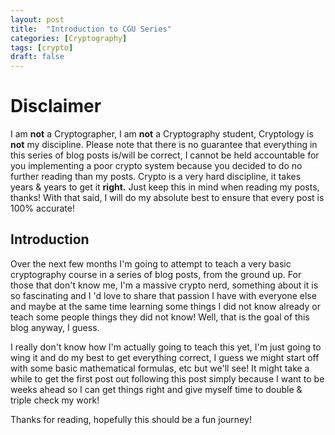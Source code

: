 ```yaml
---
layout: post
title:  "Introduction to CGU Series"
categories: [Cryptography]
tags: [crypto]
draft: false
---
```


# Disclaimer

I am **not** a Cryptographer, I am **not** a Cryptography student, Cryptology is **not** my discipline. Please note that there is no guarantee that everything in this series of blog posts is/will be correct, I cannot be held accountable for you implementing a poor crypto system because you decided to do no further reading than my posts. Crypto is a very hard discipline, it takes years & years to get it **right.** Just keep this in mind when reading my posts, thanks! With that said, I will do my absolute best to ensure that every post is 100% accurate!

## Introduction

Over the next few months I'm going to attempt to teach a very basic cryptography course in a series of blog posts, from the ground up. For those that don't know me, I'm a massive crypto nerd, something about it is so fascinating and I 'd love to share that passion I have with everyone else and maybe at the same time learning some things I did not know already or teach some people things they did not know! Well, that is the goal of this blog anyway, I guess. 

I really don't know how I'm actually going to teach this yet, I'm just going to wing it and do my best to get everything correct, I guess we might start off with some basic mathematical formulas, etc but we'll see! It might take a while to get the first post out following this post simply because I want to be weeks ahead so I can get things right and give myself time to double & triple check my work! 

Thanks for reading, hopefully this should be a fun journey!

